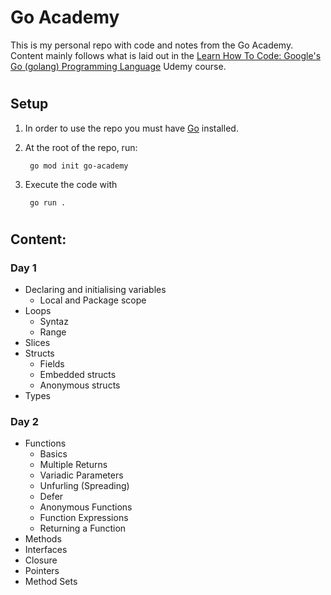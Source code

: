 # Go Academy
This is my personal repo with code and notes from the Go Academy. Content mainly follows what is laid out in the [Learn How To Code: Google's Go (golang) Programming Language](https://www.udemy.com/course/learn-how-to-code/) Udemy course. 
#
## Setup

1. In order to use the repo you must have [Go](https://go.dev/doc/install) installed.
2. At the root of the repo, run: 

        go mod init go-academy
3. Execute the code with 
        
        go run .
#
## Content:

### Day 1
- Declaring and initialising variables
    - Local and Package scope
- Loops
    - Syntaz
    - Range
- Slices
- Structs
    - Fields
    - Embedded structs
    - Anonymous structs
- Types

### Day 2
- Functions
    - Basics
    - Multiple Returns
    - Variadic Parameters
    - Unfurling (Spreading)
    - Defer
    - Anonymous Functions
    - Function Expressions
    - Returning a Function
- Methods
- Interfaces
- Closure
- Pointers
- Method Sets
